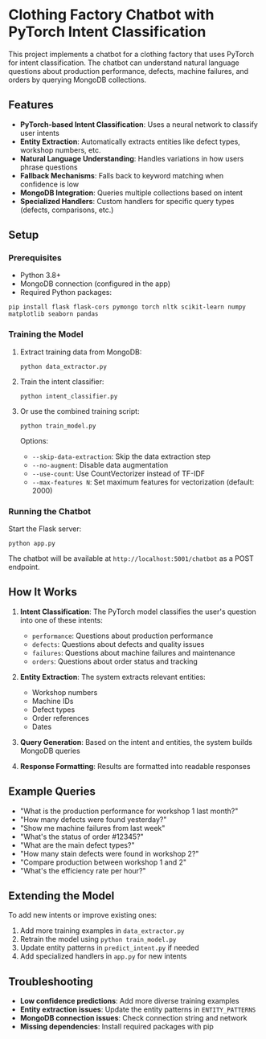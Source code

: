 # Clothing Factory Chatbot with PyTorch Intent Classification

This project implements a chatbot for a clothing factory that uses PyTorch for intent classification. The chatbot can understand natural language questions about production performance, defects, machine failures, and orders by querying MongoDB collections.

## Features

- **PyTorch-based Intent Classification**: Uses a neural network to classify user intents
- **Entity Extraction**: Automatically extracts entities like defect types, workshop numbers, etc.
- **Natural Language Understanding**: Handles variations in how users phrase questions
- **Fallback Mechanisms**: Falls back to keyword matching when confidence is low
- **MongoDB Integration**: Queries multiple collections based on intent
- **Specialized Handlers**: Custom handlers for specific query types (defects, comparisons, etc.)

## Setup

### Prerequisites

- Python 3.8+
- MongoDB connection (configured in the app)
- Required Python packages:

```
pip install flask flask-cors pymongo torch nltk scikit-learn numpy matplotlib seaborn pandas
```

### Training the Model

1. Extract training data from MongoDB:
   ```
   python data_extractor.py
   ```

2. Train the intent classifier:
   ```
   python intent_classifier.py
   ```

3. Or use the combined training script:
   ```
   python train_model.py
   ```

   Options:
   - `--skip-data-extraction`: Skip the data extraction step
   - `--no-augment`: Disable data augmentation
   - `--use-count`: Use CountVectorizer instead of TF-IDF
   - `--max-features N`: Set maximum features for vectorization (default: 2000)

### Running the Chatbot

Start the Flask server:
```
python app.py
```

The chatbot will be available at `http://localhost:5001/chatbot` as a POST endpoint.

## How It Works

1. **Intent Classification**: The PyTorch model classifies the user's question into one of these intents:
   - `performance`: Questions about production performance
   - `defects`: Questions about defects and quality issues
   - `failures`: Questions about machine failures and maintenance
   - `orders`: Questions about order status and tracking

2. **Entity Extraction**: The system extracts relevant entities:
   - Workshop numbers
   - Machine IDs
   - Defect types
   - Order references
   - Dates

3. **Query Generation**: Based on the intent and entities, the system builds MongoDB queries

4. **Response Formatting**: Results are formatted into readable responses

## Example Queries

- "What is the production performance for workshop 1 last month?"
- "How many defects were found yesterday?"
- "Show me machine failures from last week"
- "What's the status of order #12345?"
- "What are the main defect types?"
- "How many stain defects were found in workshop 2?"
- "Compare production between workshop 1 and 2"
- "What's the efficiency rate per hour?"

## Extending the Model

To add new intents or improve existing ones:

1. Add more training examples in `data_extractor.py`
2. Retrain the model using `python train_model.py`
3. Update entity patterns in `predict_intent.py` if needed
4. Add specialized handlers in `app.py` for new intents

## Troubleshooting

- **Low confidence predictions**: Add more diverse training examples
- **Entity extraction issues**: Update the entity patterns in `ENTITY_PATTERNS`
- **MongoDB connection issues**: Check connection string and network
- **Missing dependencies**: Install required packages with pip 